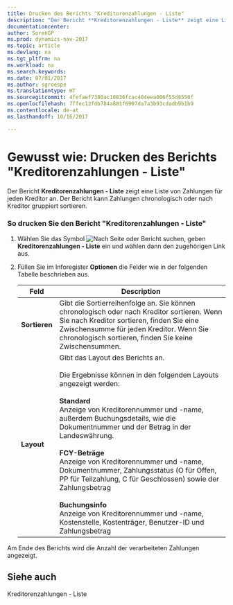 ```yaml
---
title: Drucken des Berichts "Kreditorenzahlungen - Liste"
description: "Der Bericht **Kreditorenzahlungen - Liste** zeigt eine Liste von Zahlungen für jeden Kreditor an. Der Bericht kann Zahlungen chronologisch oder nach Kreditor gruppiert sortieren."
documentationcenter: 
author: SorenGP
ms.prod: dynamics-nav-2017
ms.topic: article
ms.devlang: na
ms.tgt_pltfrm: na
ms.workload: na
ms.search.keywords: 
ms.date: 07/01/2017
ms.author: sgroespe
ms.translationtype: HT
ms.sourcegitcommit: 4fefaef7380ac10836fcac404eea006f55d8556f
ms.openlocfilehash: 7ffec12fdb784a881f6907da7a3b93cdadb9b1b9
ms.contentlocale: de-at
ms.lasthandoff: 10/16/2017

---
```

# <a name="how-to-print-vendor-payments-list-reports"></a>Gewusst wie: Drucken des Berichts "Kreditorenzahlungen - Liste"
Der Bericht **Kreditorenzahlungen - Liste** zeigt eine Liste von Zahlungen für jeden Kreditor an. Der Bericht kann Zahlungen chronologisch oder nach Kreditor gruppiert sortieren.  
  
### <a name="to-print-the-vendor-payments-list-report"></a>So drucken Sie den Bericht "Kreditorenzahlungen - Liste"  
  
1.  Wählen Sie das Symbol ![Nach Seite oder Bericht suchen](media/ui-search/search_small.png "Symbol Nach Seite oder Bericht suchen"), geben **Kreditorenzahlungen - Liste** ein und wählen dann den zugehörigen Link aus.  
  
2.  Füllen Sie im Inforegister **Optionen** die Felder wie in der folgenden Tabelle beschrieben aus.  
  
    |Feld|Description|  
    |---------------------------------|---------------------------------------|  
    |**Sortieren**|Gibt die Sortierreihenfolge an. Sie können chronologisch oder nach Kreditor sortieren. Wenn Sie nach Kreditor sortieren, finden Sie eine Zwischensumme für jeden Kreditor. Wenn Sie chronologisch sortieren, finden Sie keine Zwischensummen.|  
    |**Layout**|Gibt das Layout des Berichts an.<br /><br /> Die Ergebnisse können in den folgenden Layouts angezeigt werden:<br /><br /> **Standard**<br /> Anzeige von Kreditorennummer und -name, außerdem Buchungsdetails, wie die Dokumentnummer und der Betrag in der Landeswährung.<br /><br /> **FCY-Beträge**<br /> Anzeige von Kreditorennummer und -name, Dokumentnummer, Zahlungsstatus (O für Offen, PP für Teilzahlung, C für Geschlossen) sowie der Zahlungsbetrag<br /><br /> **Buchungsinfo**<br /> Anzeige von Kreditorennummer und -name, Kostenstelle, Kostenträger, Benutzer-ID und Zahlungsbetrag|  
  
 Am Ende des Berichts wird die Anzahl der verarbeiteten Zahlungen angezeigt.  
  
## <a name="see-also"></a>Siehe auch  
 Kreditorenzahlungen - Liste
